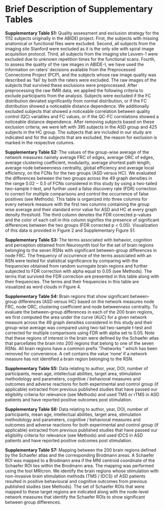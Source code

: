 # Brief Description of Supplementary Tables

**Supplementary Table S1:** Quality assessment and exclusion strategy for the 1112 subjects originally in the ABIDEI
project. First, the subjects with missing anatomical or functional files were excluded. Second, all subjects from the
imaging site Stanford were excluded as it is the only site with spiral image acquisition protocol. Third, all subjects
from the imaging site Leuven-1 were excluded due to unknown repetition times for the functional scans. Fourth, to
assess the quality of the raw images in ABIDE-I, we have used the information on raters’ decisions available from the
Preprocessed Connectome Project (PCP), and the subjects whose raw image quality was described as ‘fail’ by both
the raters were excluded. The raw images of the subjects that survived these exclusions were preprocessed. After
preprocessing the raw fMRI data, we applied the following criteria to exclude participants from the analysis. Subjects
were excluded if the FC distribution deviated significantly from normal distribution, or if the FC distribution showed
a noticeable distance dependence. We additionally excluded subjects that showed a noticeable correlation between
quality control (QC) variables and FC values, or if the QC-FC correlations showed a noticeable distance dependence.
After removing subjects based on these exclusion criteria, we were left with 395 subjects in the ASD group and 425
subjects in the HC group. The subjects that are included in our study are indicated and for the subjects that are
excluded, the reason for exclusion is marked in the respective columns.

**Supplementary Table S2:** The values of the group-wise average of the network measures namely average FRC of
edges, average ORC of edges, average clustering coefficient, modularity, average shortest path length, average node
betweenness centrality, global efficiency and average local efficiency, on the FCNs for the two groups (ASD versus
HC). We evaluated the differences between the two groups across the 49 graph densities in the range 0.02 − 0.5 of
FCNs considered in this study by using a two-tailed two-sample t-test, and further used a false discovery rate (FDR)
correction to correct for multiple comparisons and control the occurrence of false positives (see Methods). This table is
organized into three columns for every network measure with the first two columns containing the group wise average
and their standard error value for ASD and HC at every graph density threshold. The third column denotes the FDR
corrected p-values and the color of each cell in this column signifies the presence of significant differences between the
two groups (FDR corrected p < 0.05). Visualization of this data is provided in Figure 2 and Supplementary Figure
S1.

**Supplementary Table S3:** The terms associated with behavior, cognition and perception obtained from Neurosynth
tool for the set of brain regions belonging to the seven RSNs with significant between-group differences in 
node FRC. The frequency of occurrence of the terms associated with an RSN were
tested for statistical significance by comparing with the frequencies obtained from random surrogate brain regions
and further subjected to FDR correction with alpha equal to 0.05 (see Methods). The terms that survived the FDR
correction are presented in this table along with their frequencies. The terms and their frequencies in this table are
visualized as word clouds in Figure 4.

**Supplementary Table S4:** Brain regions that show significant between-group differences (ASD versus HC) based
on the network measures node FRC, node ORC, clustering coefficient and node betweenness centrality. To evaluate
the between-group differences in each of the 200 brain regions, we first computed the area under the curve (AUC)
for a given network measure across the 49 graph densities considered in this study and their group-wise average was
compared using two-tail two-sample t-test and corrected for multiple comparisons using FDR with alpha set to 0.05.
Note that these regions of interest in the brain were defined by the Schaefer atlas that parcellates the brain into
200 regions that belong to one of the seven RSNs. All brain regions have a common prefix ”7networks “ which has
been removed for convenience. A cell contains the value ‘none’ if a network measure has not identified a brain region
belonging to the RSN.

**Supplementary Table S5:** Data relating to author, year, DOI, number of participants, mean age, intellectual
abilities, target area, stimulation methodology and parameters, cognitive / behavioral measures and outcomes and
adverse reactions for both experimental and control group (if applicable) extracted from previous published studies
that have passed our eligibility criteria for relevance (see Methods) and used TMS or rTMS in ASD patients and have
reported positive outcomes post stimulation.

**Supplementary Table S6:** Data relating to author, year, DOI, number of participants, mean age, intellectual
abilities, target area, stimulation methodology and parameters, cognitive / behavioral measures and outcomes and
adverse reactions for both experimental and control group (if applicable) extracted from previous published studies
that have passed our eligibility criteria for relevance (see Methods) and used tDCS in ASD patients and have reported
positive outcomes post stimulation.

**Supplementary Table S7:** Mapping between the 200 brain regions defined by the Schaefer atlas and the corresponding
Brodmann areas. A Schaefer ROI was mapped to a Brodmann area if the MNI centroid coordinate of the
Schaefer ROI lies within the Brodmann area. The mapping was performed using the tool MRIcron. We identify the
brain regions whose stimulation with non-invasive brain stimulation methods (TMS / tDCS) of ASD patients resulted
in positive behavioural and cognitive outcomes from previous published studies (see Methods). The set of Schaefer
ROIs that were mapped to these target regions are indicated along with the node-level network measures that identify
the Schaefer ROIs to show significant between group differences.
